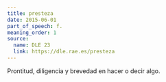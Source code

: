 ```yaml
---
title: presteza
date: 2015-06-01
part_of_speech: f.
meaning_order: 1
source:
  name: DLE 23
  link: https://dle.rae.es/presteza
---
```


Prontitud, diligencia y brevedad en hacer o decir algo.
